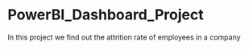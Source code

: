 # PowerBI_Dashboard_Project
In this project we find out the attrition rate of employees in a company
